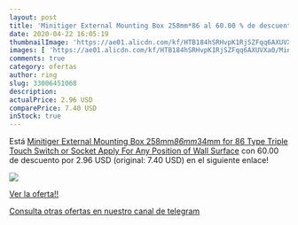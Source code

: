 ```yaml
---
layout: post
title: 'Minitiger External Mounting Box 258mm*86 al 60.00 % de descuento'
date: 2020-04-22 16:05:19
thumbnailImage: 'https://ae01.alicdn.com/kf/HTB184hSRHvpK1RjSZFqq6AXUVXa0/Minitiger-External-Mounting-Box-258mm-86mm-34mm-for-86-Type-Triple-Touch-Switch-or-Socket-Apply.jpg_350x350._SL200_.jpg'
images: [ 'https://ae01.alicdn.com/kf/HTB184hSRHvpK1RjSZFqq6AXUVXa0/Minitiger-External-Mounting-Box-258mm-86mm-34mm-for-86-Type-Triple-Touch-Switch-or-Socket-Apply.jpg_350x350._SL200_.jpg' ]
comments: true
category: ofertas
author: ring
slug: 33006451068
description:
actualPrice: 2.96 USD
comparePrice: 7.40 USD
inStock: true
---
```


Está [Minitiger External Mounting Box 258mm*86mm*34mm for 86 Type Triple Touch Switch or Socket Apply For Any Position of Wall Surface](https://www.amazon.com/dp/33006451068/?tag=redken08-20) con 60.00 de descuento por 2.96 USD (original: 7.40 USD) en el siguiente enlace!

[![](https://ae01.alicdn.com/kf/HTB184hSRHvpK1RjSZFqq6AXUVXa0/Minitiger-External-Mounting-Box-258mm-86mm-34mm-for-86-Type-Triple-Touch-Switch-or-Socket-Apply.jpg_350x350._SL200_.jpg)](https://www.amazon.com/dp/33006451068/?tag=redken08-20)

[Ver la oferta!!](https://www.amazon.com/dp/33006451068/?tag=redken08-20)

[Consulta otras ofertas en nuestro canal de telegram](https://t.me/s/ofertas25)
